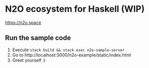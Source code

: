 # N2O ecosystem for Haskell (WIP)

https://n2o.space

## Run the sample code

1. Execute `stack build && stack exec n2o-sample-server`
2. Go to http://localhost:3000/n2o-example/static/index.html
3. Greet yourself :)
